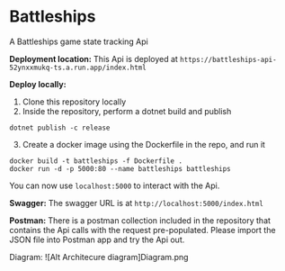 # Battleships
A Battleships game state tracking Api

**Deployment location:**
This Api is deployed at `https://battleships-api-52ynxxmukq-ts.a.run.app/index.html`

**Deploy locally:**
1. Clone this repository locally
2. Inside the repository, perform a dotnet build and publish
```
dotnet publish -c release
```
3. Create a docker image using the Dockerfile in the repo, and run it
```
docker build -t battleships -f Dockerfile .
docker run -d -p 5000:80 --name battleships battleships  

```
You can now use `localhost:5000` to interact with the Api.

**Swagger:**
The swagger URL is at `http://localhost:5000/index.html`

**Postman:**
There is a postman collection included in the repository that contains the Api calls with the request pre-populated. Please import the JSON file into Postman app and try the Api out.


Diagram:
![Alt Architecure diagram]Diagram.png
